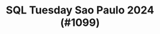 ---
layout: event
title: "SQL Tuesday Sao Paulo 2024 (#1099)"
subtitle: ""
tags: ["Sao Paulo", "Brazil", "physical", "2024", "South America"]
thumb: /assets/img/logos/Just_icon_Color_small.png
comments: false
data: SQLSat1125
testevent: 1
---